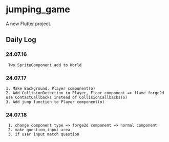 # jumping_game

A new Flutter project.

## Daily Log

### 24.07.16

     Two SpriteComponent add to World

### 24.07.17

    1. Make Background, Player component(o)
    2. Add CollisionDetection to Player, Floor component => flame forge2d use ContactCallbacks instead of CollisionCallbacks(o)
    3. Add jump function to Player component(o)

### 24.07.18

     1. change component type => forge2d component => normal component
     2. make question,input area
     3. if user input match question
